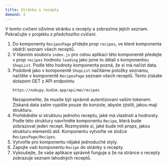 ```yaml
---
title: Stránka s recepty
demand: 3
---
```


V tomto cvičení oživíme stránku s recepty a zobrazíme jejich seznam. Pokračujte v projektu z předchozího cvičení.

1. Do komponenty `RecipesPage` přidejte _prop_ `recipes`, ve které komponenta obdrží seznam všech receptů.
1. V hlavním souboru `index.js` pro celou aplikaci této komponentě předejte v _prop_ `recipes` hodnotu `loading` jako jsme to dělali s komponentou `ShopList`. Podle této hodnoty komponenta pozná, že si má načíst data.
1. Podobně jako v komponentě `ShopList` načítáme položky seznamu, načtěte v komponentě `RecipesPage` seznam všech receptů. Tento získáte dotazem GET z API endpointu
   ```
   https://nakupy.kodim.app/api/me/recipes
   ```
   Nezapomeňte, že musíte být správně autentizovaní vaším tokenem. Získaná data zatím vypište pouze do konzole, abyste zjistili, jakou mají strukturu.
1. Prohlédněte si strukturu jednoho receptu, jaké má vlastnsti a hodnosty. Podle této struktury navrhněte komponentu `Recipe`, která bude zobrazovat jeden recept. Rozmyslete si, jaké bude mít _props_, jakou strukturu elementů atd. Komponentu vytvořte ve složce `RecipesPage/Recipes`.
1. Vytvořte pro komponentu nějaké jednoduché styly.
1. Zapojte vaši komponentu `Recipe` do stránky s recepty.
1. Vykoušejte, že vaše aplikace správně funguje a že na stránce s recepty zobrazuje seznam lahodných receptů.

